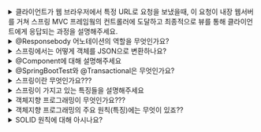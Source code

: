 <details markdown = "1">
<summary>클라이언트가 웹 브라우저에서 특정 URL로 요청을 보냈을때, 이 요청이 내장 웹서버를 거쳐 스프링 MVC 프레임웤의 컨트롤러에 도달하고 최종적으로 뷰를 통해 클라이언트에게 응답되는 과정을 설명해주세요.</summary>
<br>
클라이언트가 웹 브라우저에서 특정 URL로 요청을 보내면, 이 요청은 내장 웹 서버를 통해 스프링 애플리케이션에 도달합니다.<br>
내장 웹 서버는 이 요청을 분석하고, 해당 URL과 매핑된 컨트롤러의 메서드를 호출합니다.<br>
이때 메서드는 스프링 프레임워크가 생성한 Model 객체를 인자로 받아, 필요한 데이터를 Model에 저장합니다.<br>
이때 Model 객체는 컨트롤러와 뷰 사이에서 데이터를 주고받는 매개체의 역할을 합니다.<br>
메서드가 뷰의 이름을 문자열로 반환하면, ViewResolver는 기본 설정 디렉토리에서 반환된 문자열에 해당하는 파일을 찾습니다.<br>
<br>
찾아진 뷰 파일은 템플릿 엔진에 의해 렌더링 되며, 이 과정에서 Model객체에 저장된 데이터를 사용하여 동적인 웹 페이지를 생성합니다.<br>
최종적으로 생성된 웹 페이지는 클라이언트에게 응답으로 전달되어, 웹 브라우저에 표시됩니다.<br>
</details>

<details markdown = "1">
<summary>@Responsebody 어노테이션의 역할을 무엇인가요?</summary>
<br>
@ResponseBody 어노테이션은 컨트롤러의 메서드가 반환하는 결과를 HTTP 응답 본문에 직접 작성하는데 사용합니다.<br>
일반적으로 이 어노테이션은 JSON 형태의 데이터를 반환하는 Restful 웹 서비스에서 사용합니다.<br>
<br>
참고 - 이 애너테이션이 없다면 뷰 리졸버한테 던져줌
</details>

<details markdown = "1">
<summary>스프링에서는 어떻게 객체를 JSON으로 변환하나요?</summary>
<br>
스프링에서는 HttpMessageConverter를 사용하여 객체를 JSON으로 변환합니다. 컨트롤러에서 반환한 객체가 있다면, 기본 정책은 이 객체를 JSON으로 변환하여 HTTP 응답 본문에 작성하는 것입니다.<br>
이때 클라이언트의 HTTP Accept 헤더와 서버의 컨트롤러 반환 타입 정보 둘을 조합해서 HttpMessageConverter가 선택됩니다.<br>
<br>
참고 - 단순 문자면 StringConverter가 동작하고 객체인 경우엔 jsonConverter가 동작
</details>

<details markdown = "1">
<summary>@Component에 대해 설명해주세요</summary>
<br>
해당 클래스가 Spring Bean임을 나타내는 어노테이션입니다. 이 클래스는 Spring의 컴포넌트 스캐너에 의해 자동으로 감지되고, ApplicationContext에 등록됩니다.<br>
</details>

<details markdown = "1">
<summary>@SpringBootTest와 @Transactional은 무엇인가요?</summary>
<br>
전자는 스프링 컨테이너와 테스트를 함께 실행하기 위한 어노테이션으로 통합 테스트시 주로 사용<br>
후자 어노테이션 사용시 테스트 시작 전에 트랜잭션을 시작하고, 테스트 완료 후에 항상 롤백을 진행하는 어노테이션<br>
이는 데이터 조회가 아니라, 데이터 저장 및 변경시에 필요함!!!!<br>
</details>

<details markdown = "1">
<summary>스프링이란 무엇인가요???</summary>
<br>
스프링은 엔터프라이즈용 자바 애플리케이션 개발을 편하게 할 수 있게 해주는 오픈소스 애플리케이션 프레임워크입니다.<br>
<br>
참고 - 스프링이 등장하기 이전에는 EJB(Enterprise Java Bean)이라는 기술이 주로 사용되었고 이 또한 이전 기술의 단점을 보완하기 위해 등장하였습니다.<br>
하지만 여전히 불필요하게 복잡한 코드를 작성해야 했고, 이에 따라 많은 개발자들이 불필요한 코드를 걷어내고 어떻게 코드의 복잡성을 줄일지 고민한 결과 탄생하였습니다.<br>
<br>
참고 - 프레임워크란, 어떠한 목적을 쉽게 달성할 수 있도록 해당 목적과 관련된 코드의 뼈대를 미리 만들어 둔것<br>
</details>

<details markdown = "1">
<summary>스프링이 가지고 있는 특징들을 설명해주세요</summary>
<br>
스프링의 가장 큰 특징은 POJO를 지향한다는 것입니다. 여기서 POJO(Plain Object Java Object)란 순수 자바, 즉 java 및 java 스펙에 정의된 기술만 사용한다는 의미입니다.<br>
예를들어 외부 라이브러리를 import해서 라이브러리 메서드를 사용하고 있다는 객체가 있다고 가정해보겠습니다.<br>
이 객체는 순수 Java외의 외부 기술을 사용하므로, POJO가 아닙니다. 이때 이 객체가 사용하고 있는 기술이 Deprecated가 되거나, 개선된 신기술이 등장하여 기존 기술과 관련된 코드를 모드 고쳐야 한다면<br>
해당 기술을 사용하고 있는 모든 객체들의 코드를 전부 바꿔주어야만 합니다.<br>
반면 POJO는 순수 자바를 사용하여 만든 객체이기에 특정 기술이나 환경에 종속되지 않아, 보다 유연하게 변화와 확장에 대처할 수 있습니다.<br>
이러한 POJO 프로그래밍을 위해 스프링이 지원하는 기술이 IOC/DI, AOP,PSA 등이 있습니다.<br>
<br>
애플리케이션 개발 시 구현해야 할 기능들은 크게 공통 관심 사항(모든 핵심 사항에 공통으로 적용되는 관심 사항)과 핵심 관심 사항(애플리케이션의 핵심 기능과 관련된 관심사항)으로 분류됩니다.<br>
이때 AOP란 애플리케이션 전반에 걸쳐 적용되는 공통 관심사항을 핵심 관심 사항인 비즈니스 로직으로부터 분리해 내는 것을 뜻합니다.<br>
ex) 핵심 사항 예시 : 배달앱 기준 메뉴 등록 주문, 주문 변경 등, 공통 관심 사항 예시 : 로깅이나 보안과 관련된 기능을 공통적으로 적용<br>
<br>
PSA(Portable Service Abstraction , 일관된 서비스 추상화)는 특정 기술에 종속되지 않도록 서비스를 추상화하여 일관된 방식으로 사용될 수 있도록 한것을 뜻합니다.<br>
<br>
ex) PSA 예시<br>
예를들어 스프링 데이터 JPA를 사용하면 특정 데이터베이스 기술에 종속되지 않는 코드를 작성할 수 있고, 이는 다른 DB로 마이그레이션이 필요할때 유용합니다. <br>
어떤 DB를 사용하든 간에 JPA 스펙을 준수하는 DB로 마이그레이션을 하면, 대부분의 코드를 변경하지 않고도 DB를 변경할 수 있습니다.<br>
또는<br>
예를들어 MySQL을 사용하여 개발을 완료했는데 다른 디비로 바꿔야 한다면 기존의 코드를 전부 지우고 새로 작성하거나, 두 디비의 간에 사용방법이 다른 코드를 찾아서 일일히 수정해야 할 수도있습니다.<br>
하지만 스프링은 데이터베이스 접근하는 방법을 규정한 인터페이스인 JDBC를 제공해 주기에 동일한 사용방법을 유지한채로 디비를 바꿀수 있습니다.<br>
각 DB를 만든 회사들은 자신의 DB에 접근하는 드라이버를 JAVA 코드의 형태로 배포하는데, 이 드라이버에 해당하는 Java 코드의 클래스가 JDBC를 구현합니다.<br>
따라서 JDBC를 기반으로 하여 DB접근 코드를 작성해두면, 이후에 DB를 바꿔도 기존에 작성한 DB 접근 로직을 그대로 사용할 수 있습니다.<br>
</details>

<details markdown = "1">
<summary>객체지향 프로그래밍이 무엇인가요???</summary>
<br>
객체 지향 프로그래밍(인간 중심적 프로그래밍 패러다임)이란 프로그래밍에서 필요한 데이터를 추상화시켜 상태(속성)와 행위(메서드)를 가진 객체로 만들고, 그 객체 간의 상호 작용을 통해 로직을 구성하는 방법을 의미합니다.<br>
<br>
꼬리질문1 - 장단점에는 무엇이 있죠?<br>
우선 객체들이 재사용 가능한 컴포넌트(자체로 기능을 수행할 수 있는 모듈, 보통 인터페이스로 다른 컴포넌트와 상호작용)로 설계될 수 있어, 같은 기능을 다시 구현할 필요 없이 해당 객체를 재사용하거나 상속받아 확장하여 사용할 수 있습니다.<br>
그리고 객체 단위로 코드가 구분되어 있어, 특정 기능에 문제가 발생하거나 변경이 필요할때 해당 객체만을 수정하면 되므로 유지 보수 과정을 간소화할 수 있습니다.<br>
또한 데이터는 객체 내부에 캡슐화되어, 외부에서 직접 접근할 수 없습니다. 이때 데이터 접근은 객체가 제공하는 메소드를 통해서만 가능하므로, 데이터를 안전하게 보호할 수 있습니다.<br>
하지만 설계 단계에서 상당한 시간이 걸릴수 있고 객체 간의 메세지 전달이나 상속등의 오버헤드 때문에 절차 지향 프로그래밍에 비해 처리 속도가 느립니다.<br>
또한 객체가 상태를 가지고 있기에, 이러한 상태 변경의 예측(객체 메서드에 의해 변경)이 어렵고 디버깅하기 어렵게 만들 수 있습니다.<br>
만약 특정 상태에 종속적인 경우, 그 객체는 상태에 따라 다르게 작동하므로 재사용이 어려울 수도 있습니다.<br>
<br>
절차지향 프로그래밍이란, 프로그램을 일련의 순차적인 절차 또는 단계를 따라 데이터에 작업을 수행하는 방식을 말합니다.(컴퓨터의 동작 방식과 동일)<br>
이러한 객체지향 탄생 이유 -> 코드의 유연성을 위해<br>
상태(ex: int count)가 여러 메서드에 의해서 여러 방식으로 변경될 수 있기에, 상태를 추적하고 이해하는데 어려울 수 있고<br>
멀티스레딩 환경에서 동일한 객체에 동시 접근하려할때 상태 값이 예기치 않게 변경될 수 있어 동기화 메커니즘을 필요로 합니다.<br>
그리고 클래스내에 다른 상태에 의존하고 있는 메서드를 가지고 있다면, 그 메서드는 특정 상태에 따라 다르게 동작하므로 재사용성이 어려울 수 있습니다.<br>
</details>

<details markdown = "1">
<summary>객체지향 프로그래밍의 주요 원칙(특징)에는 무엇이 있죠??</summary>
<br>
객체지향 프로그래밍의 주요 특징에는 캡슐화, 상속, 다형성, 추상화가 있습니다.<br>
캡슐화는 데이터와 그 데이터를 처리하는 메소드를 하나의 클래스로 묶는 것을 의미합니다. 이를 통해 클래스의 내부 데이터를 외부로부터 보호하며, 클래스 사용자가 클래스의 내부 구조나 동작 방식에 대해 상세히 알 필요 없이 메소드를 사용하는 것만으로 해당 클래스를 사용할 수 있게 됩니다.<br>
상속은 한 클래스의 속성과 메소드를 다른 클래스가 물려받아 사용하는 것입니다. 상속을 통해 새로운 클래스는 기존 클래스의 특성과 메소드를 재사용할 수 있으며, 필요에 따라 특성과 메소드를 추가하거나 재정의 할 수 있습니다.<br>
클래스들 간 공유하는 속성과 기능들을 반복적으로 정의할 필요 없이 딱 한 번만 정의해두고 간편하게 재사용할 수 있어 반복적인 코드를 최소화하고 공유하는 속성과 기능에 간편하게 접근하여 사용할 수 있도록 합니다.<br>
다형성은 어떤 객체의 속성이나 기능이 그 맥락에 따라 다른 역할을 수행할수 있는 의미합니다. 예를 들어, 메소드가 같은 이름을 가지지만, 입력 매개변수에 따라 다르게 동작하는 오버로딩, 또는 같은 이름의 메소드(동물 울다 -> 강아지 멍멍, 고양이 야옹)가 슈퍼클래스와 서브클래스에서 다른 행동을 하는 오버라이딩 등이 이에 해당합니다.<br>
좀더 객체 지향적인 관점에서 다형성을 다루어보자면 상위 클래스의 타입의 참조변수로 하위 클래스의 객체를 참조할 수 있도록 하는 것입니다.<br>
추상화는 객체의 공통적인 속성과 기능을 추출하여 정의하는 것을 의미합니다. 다른 말로 표현하자면 인터페이스에는 추상 메서드나 상수를 통해서 어떤 객체가 수행해야 할 핵심적인 역할만을 규정해두고, 실제적인 구현은 해당 인터페이스를 구현하는 각각의 객체에서 하도록 프로그램을 설계하는 것입니다. 이를 통해 인터페이스에 정의한 역할을 각각의 클래스의 맥락에 맞게 구현하게 되고, 이를 통해 변경에 유연한 프로그래밍을 할 수 있습니다.<br>
<br>
참고<br>
앞서 봤었던 추상화의 연장선에서, 상속은 클래스 간 공유될 수 있는 속성과 기능들을 상위 클래스로 추상화 시켜 해당 상위 클래스로부터 확장된 여러 개의 하위 클래스들이 모두 상위 클래스의 속성과 기능들을 간편하게 사용<br>
상속은 상위 클래스에서 이미 정의된 속성과 메소드를 그대로 사용하거나, 필요에 따라 변경하여 사용할 수 있습니다. 하지만 인터페이스를 통한 구현은 인터페이스에서 지정된 메소드를 반드시 구현해야 하므로, 인터페이스를 통한 구현이 더 높은 수준의 추상화를 제공합니다.<br>
<br>
다형성의 장점<br>
여러 종류의 객체를 배열로 다루는 일이 가능해짐, 그리고 객체 간의 결합도를 낮출 수 있음<br>
예를 들어, 우리가 '운송수단'이라는 인터페이스를 정의하고, '자동차', '비행기', '배'와 같은 여러 클래스가 이 인터페이스를 구현하게 한다면, 우리는 특정한 운송수단을 선택하지 않고도 '운송수단'이라는 인터페이스를 통해 다양한 종류의 운송수단을 사용할 수 있습니다.
<br>
즉, 프로그램 코드는 '운송수단'이라는 인터페이스에 의존하게 되고, 이는 프로그램 코드와 각 운송수단 클래스 간의 결합도를 낮춥니다. 이렇게 결합도를 낮추면, '자동차', '비행기', '배' 클래스 중 어떤 것이 변경되더라도 프로그램 코드를 변경할 필요가 없게 되므로 코드의 유지 보수가 쉬워집니다.<br>
</details>

<details markdown = "1">
<summary>SOLID 원칙에 대해 아시나요?</summary>
<br>
SOLID는 좋은 객체 지향 설계를 위한 5가지 원칙을 다룬 개념입니다.<br><br>
우선 단일 책임 원칙(Single Responsibility Principle)은 한 클래스가 하나의 책임만을 가지도록 하는 원칙입니다.<br> 
이때 중요한 기준을 변경이라고 보는데, 해당 클래스에 대한 변경이 있을때 다른 클래스에 파급 효과가 적다면 단일 책임을 잘 따른것이라 볼 수 있습니다.<br>
이러한 원칙을 준수하면 각 클래스가 맡은 책임이 명확해져, 한 책임의 변경이 다른 책임에 미치는 영향을 최소화 할 수 있습니다.<br>
<br>
개방 폐쇄 원칙은 소프트웨어 구성 요소가 확장에는 열려 있어야 하며, 변경에는 닫혀있어야 함을 의미합니다.<br>
즉 새로운 변경 사항이 발생했을때 직접적인 객체 수정 없이도 이를 반영할 수 있도록 설계해야 함을 의미합니다.<br>
이를 지원하기 위해 스프링에서는 DI(의존성 주입)과 제어의 역전(IOC)를 제공합니다.<br>
<br>
리스코프 치환원칙은 객체가 프로그램의 정확성을 깨지 않으면서 하위 인스턴스로 바꿀수 있어야 한다는 원칙입니다.<br>
클라이언트는 인터페이스를 구현한 객체의 내부 구현을 알지 못하므로, 객체는 인터페이스의 명세를 준수하여 구현되어야 합니다.<br>
예를들어 자동차 인터페이스에 앞으로 가는 기능을 선언했는데, 이를 뒤로 가게 구현한 것은 LSP를 위반한 예입니다. 느리더라도 앞으로 가는 기능을 제공해야 LSP를 준수한 것입니다.<br>
<br>
인터페이스 분리 원칙은 특정 클라이언트를 위한 인터페이스 여러개가 범용 인터페이스 하나보다 나음을 의미합니다.<br>
예를 들어, '전자기기'라는 인터페이스에 '켜기', '끄기', '충전하기', '인쇄하기'라는 메소드가 있다면, '스마트폰' 클래스는 '인쇄하기' 메소드를 사용하지 않을 것입니다. 이럴 때 '스마트폰'을 위한 '켜기', '끄기', '충전하기' 메소드만을 가진 인터페이스와 '인쇄하기' 메소드를 가진 인터페이스로 분리하는 것이 더 효과적일 수 있습니다. 이렇게 하면 각 클래스는 필요한 메소드만을 포함한 인터페이스에 의존하게 되므로 더 명확하고 깔끔한 설계를 할 수 있습니다.<br>
<br>
마지막으로 의존관계 역전 원칙은 프로그래머가 구체적인 것보다 추상화된 것에 의존해야 함을 의미합니다.<br>
즉, 클라이언트가 구현 객체에 직접 의존하는 것이 아니라, 클라이언트와 구현 객체 모두 인터페이스에 의존해야 합니다. 이렇게 되면 구현 객체가 변경되더라도 클라이언트에는 아무런 변화가 없게 됩니다.<br>
<br>
DIP 예시<br>
예를 들어, 회사에서 서비스를 운영하면서 MySQL에서 PostgreSQL로 데이터베이스를 바꾸려고 합니다. 이 때, 웹 애플리케이션의 각 부분이 구체적으로 MySQL에 의존하고 있다면, 이 변경은 코드의 모든 부분을 수정해야 하는 매우 큰 작업이 될 것입니다. 또한, 이러한 변경은 버그를 만들 가능성이 크기 때문에 위험성도 큽니다.<br>
하지만 만약 웹 애플리케이션의 각 부분이 데이터베이스에 직접 의존하는 대신, 데이터베이스 인터페이스(DB Interface)에 의존하도록 설계되어 있다면 이 문제는 간단히 해결될 수 있습니다.<br>
이 인터페이스는 MySQL과 PostgreSQL 모두에서 사용할 수 있는 일반적인 메소드(예: get, set, update, delete 등)를 정의합니다. 웹 애플리케이션의 나머지 부분은 이 인터페이스를 통해 데이터베이스와 상호작용하므로, 어떤 데이터베이스가 뒤에 연결되어 있더라도 그것에 영향을 받지 않습니다.<br>
따라서 MySQL에서 PostgreSQL로 데이터베이스를 바꿀 때는 단지 인터페이스를 구현하는 클래스만 바꾸면 됩니다. 웹 애플리케이션의 나머지 부분은 이 변경을 알아차리지 못하고 그대로 작동합니다. 이러한 접근 방식은 의존관계 역전 원칙을 따르는 것이며, 시스템의 유연성과 확장성을 크게 향상시킵니다.<br>
</details>












